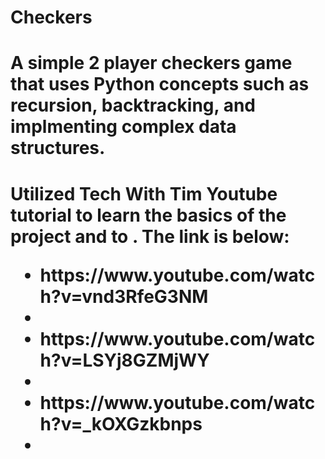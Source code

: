 # Checkers
<h1>A simple 2 player checkers game that uses Python concepts such as recursion, backtracking, and implmenting complex data structures.<h1>
  
Utilized Tech With Tim Youtube tutorial to learn the basics of the project and to . The link is below: 
  <ul>
    <li>https://www.youtube.com/watch?v=vnd3RfeG3NM<li>
   <li>https://www.youtube.com/watch?v=LSYj8GZMjWY<li>
   <li>https://www.youtube.com/watch?v=_kOXGzkbnps<li>
  <ul>
